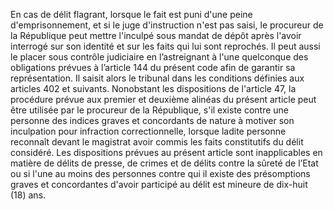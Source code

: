 En cas de délit flagrant, lorsque le fait est puni d'une peine d'emprisonnement, et si le juge d'instruction n'est pas saisi, le procureur de la République peut mettre l'inculpé sous mandat de dépôt après l'avoir interrogé sur son identité et sur les faits qui lui sont reprochés.
Il peut aussi le placer sous contrôle judiciaire en l’astreignant à l'une quelconque des obligations prévues à l’article 144 du présent code afin de garantir sa représentation.
Il saisit alors le tribunal dans les conditions définies aux articles 402 et suivants.
Nonobstant les dispositions de l'article 47, la procédure prévue aux premier et deuxième alinéas du présent article peut être utilisée par le procureur de la République, s'il existe contre une personne des indices graves et concordants de nature à motiver son inculpation pour infraction correctionnelle, lorsque ladite personne reconnaît devant le magistrat avoir commis les faits constitutifs du délit considéré.
Les dispositions prévues au présent article sont inapplicables en matière de délits de presse, de crimes et de délits contre la sûreté de l’Etat ou si l'une au moins des personnes contre qui il existe des présomptions graves et concordantes d'avoir participé au délit est mineure de dix-huit (18) ans.